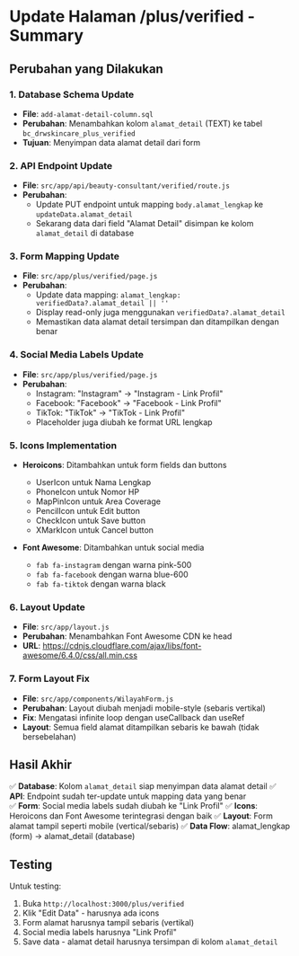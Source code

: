 # Update Halaman /plus/verified - Summary

## Perubahan yang Dilakukan

### 1. Database Schema Update
- **File**: `add-alamat-detail-column.sql`
- **Perubahan**: Menambahkan kolom `alamat_detail` (TEXT) ke tabel `bc_drwskincare_plus_verified`
- **Tujuan**: Menyimpan data alamat detail dari form

### 2. API Endpoint Update
- **File**: `src/app/api/beauty-consultant/verified/route.js`
- **Perubahan**: 
  - Update PUT endpoint untuk mapping `body.alamat_lengkap` ke `updateData.alamat_detail`
  - Sekarang data dari field "Alamat Detail" disimpan ke kolom `alamat_detail` di database

### 3. Form Mapping Update
- **File**: `src/app/plus/verified/page.js`
- **Perubahan**:
  - Update data mapping: `alamat_lengkap: verifiedData?.alamat_detail || ''`
  - Display read-only juga menggunakan `verifiedData?.alamat_detail`
  - Memastikan data alamat detail tersimpan dan ditampilkan dengan benar

### 4. Social Media Labels Update
- **File**: `src/app/plus/verified/page.js`
- **Perubahan**:
  - Instagram: "Instagram" → "Instagram - Link Profil"
  - Facebook: "Facebook" → "Facebook - Link Profil"  
  - TikTok: "TikTok" → "TikTok - Link Profil"
  - Placeholder juga diubah ke format URL lengkap

### 5. Icons Implementation
- **Heroicons**: Ditambahkan untuk form fields dan buttons
  - UserIcon untuk Nama Lengkap
  - PhoneIcon untuk Nomor HP
  - MapPinIcon untuk Area Coverage
  - PencilIcon untuk Edit button
  - CheckIcon untuk Save button
  - XMarkIcon untuk Cancel button

- **Font Awesome**: Ditambahkan untuk social media
  - `fab fa-instagram` dengan warna pink-500
  - `fab fa-facebook` dengan warna blue-600
  - `fab fa-tiktok` dengan warna black

### 6. Layout Update
- **File**: `src/app/layout.js`
- **Perubahan**: Menambahkan Font Awesome CDN ke head
- **URL**: https://cdnjs.cloudflare.com/ajax/libs/font-awesome/6.4.0/css/all.min.css

### 7. Form Layout Fix
- **File**: `src/app/components/WilayahForm.js`
- **Perubahan**: Layout diubah menjadi mobile-style (sebaris vertikal)
- **Fix**: Mengatasi infinite loop dengan useCallback dan useRef
- **Layout**: Semua field alamat ditampilkan sebaris ke bawah (tidak bersebelahan)

## Hasil Akhir

✅ **Database**: Kolom `alamat_detail` siap menyimpan data alamat detail
✅ **API**: Endpoint sudah ter-update untuk mapping data yang benar  
✅ **Form**: Social media labels sudah diubah ke "Link Profil"
✅ **Icons**: Heroicons dan Font Awesome terintegrasi dengan baik
✅ **Layout**: Form alamat tampil seperti mobile (vertical/sebaris)
✅ **Data Flow**: alamat_lengkap (form) → alamat_detail (database)

## Testing

Untuk testing:
1. Buka `http://localhost:3000/plus/verified`
2. Klik "Edit Data" - harusnya ada icons
3. Form alamat harusnya tampil sebaris (vertikal)
4. Social media labels harusnya "Link Profil"
5. Save data - alamat detail harusnya tersimpan di kolom `alamat_detail`